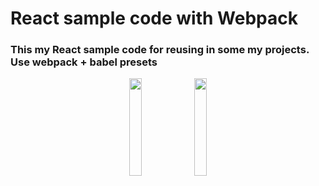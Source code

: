 # React sample code with Webpack
### This my React sample code for reusing in some my projects. Use webpack + babel presets

<div align="center">
  <img src="https://webpack.js.org/d19378a95ebe6b15d5ddea281138dcf4.svg" width="20%" />
  <img src="https://d33wubrfki0l68.cloudfront.net/7a197cfe44548cc1a3f581152af70a3051e11671/78df8/img/babel.svg" width="20%" />
</div>